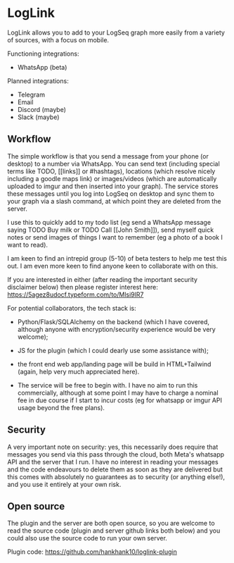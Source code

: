 # LogLink

LogLink allows you to add to your LogSeq graph more easily from a variety of sources, with a focus on mobile.

Functioning integrations:
- WhatsApp (beta)

Planned integrations:
- Telegram
- Email
- Discord (maybe)
- Slack (maybe)

## Workflow

The simple workflow is that you send a message from your phone (or desktop) to a number via WhatsApp. You can send text (including special terms like TODO, [[links]] or #hashtags), locations (which resolve nicely including a goodle maps link) or images/videos (which are automatically uploaded to imgur and then inserted into your graph). The service stores these messages until you log into LogSeq on desktop and sync them to your graph via a slash command, at which point they are deleted from the server.

I use this to quickly add to my todo list (eg send a WhatsApp message saying TODO Buy milk or TODO Call [[John Smith]]), send myself quick notes or send images of things I want to remember (eg a photo of a book I want to read).

I am keen to find an intrepid group (5-10) of beta testers to help me test this out. I am even more keen to find anyone keen to collaborate with on this.

If you are interested in either (after reading the important security disclaimer below) then please register interest here: https://5agez8udocf.typeform.com/to/Mlsi9lR7

For potential collaborators, the tech stack is:
- Python/Flask/SQLAlchemy on the backend (which I have covered, although anyone with encryption/security experience would be very welcome);
- JS for the plugin (which I could dearly use some assistance with);
- the front end web app/landing page will be build in HTML+Tailwind (again, help very much appreciated here).

- The service will be free to begin with. I have no aim to run this commercially, although at some point I may have to charge a nominal fee in due course if I start to incur costs (eg for whatsapp or imgur API usage beyond the free plans).

## Security
A  very important note on security: yes, this necessarily does require that messages you send via this pass through the cloud, both Meta's whatsapp API and the server that I run. I have no interest in reading your messages and the code endeavours to delete them as soon as they are delivered but this comes with absolutely no guarantees as to security (or anything else!), and you use it entirely at your own risk.

## Open source
The plugin and the server are both open source, so you are welcome to read the source code (plugin and server github links both below) and you could also use the source code to run your own server.

Plugin code: https://github.com/hankhank10/loglink-plugin